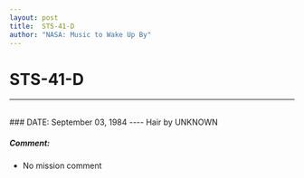 ```yaml
---
layout: post
title:  STS-41-D
author: "NASA: Music to Wake Up By"
---
```


# STS-41-D
----
<br/>
### DATE: September 03, 1984
----
Hair by UNKNOWN

##### Comment:
* No mission comment
